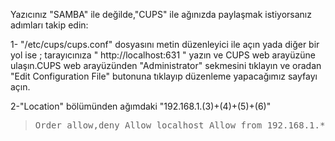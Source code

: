 <html><body><p>Yazıcınız "SAMBA" ile değilde,"CUPS" ile ağınızda paylaşmak istiyorsanız adımları takip edin:

1- "/etc/cups/cups.conf" dosyasını metin düzenleyici ile açın yada diğer bir yol ise ; tarayıcınıza " http://localhost:631 " yazın ve CUPS web arayüzüne ulaşın.CUPS web arayüzünden "Administrator" sekmesini tıklayın ve oradan "Edit Configuration File" butonuna tıklayıp düzenleme yapacağımız sayfayı açın.


2-"Location" bölümünden ağımdaki "192.168.1.(3)+(4)+(5)+(6)"
</p><blockquote><tt><location></location>
  Order allow,deny
  Allow localhost
  Allow from 192.168.1.*
</tt></blockquote>
</body></html>
